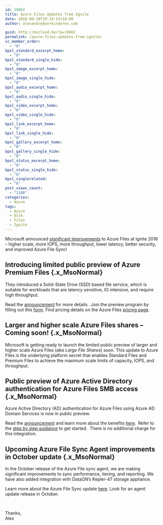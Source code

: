 ```yaml
---
id: 19862
title: Azure Files Updates from Ignite
date: 2018-09-28T19:19:13+10:00
author: alexandre@verkinderen.com

guid: http://mscloud.be/?p=19862
permalink: /azure-files-updates-from-ignite/
sc_member_order:
  - "0"
bpxl_standard_excerpt_home:
  - "0"
bpxl_standard_single_hide:
  - "0"
bpxl_image_excerpt_home:
  - "0"
bpxl_image_single_hide:
  - "0"
bpxl_audio_excerpt_home:
  - "0"
bpxl_audio_single_hide:
  - "0"
bpxl_video_excerpt_home:
  - "0"
bpxl_video_single_hide:
  - "0"
bpxl_link_excerpt_home:
  - "0"
bpxl_link_single_hide:
  - "0"
bpxl_gallery_excerpt_home:
  - "0"
bpxl_gallery_single_hide:
  - "0"
bpxl_status_excerpt_home:
  - "0"
bpxl_status_single_hide:
  - "0"
bpxl_singlerelated:
  - "0"
post_views_count:
  - "1108"
categories:
  - Azure
tags:
  - Azure
  - Disk
  - Files
  - Ignite
---
```

<p class="x_MsoNormal">
  Microsoft announced <a href="https://aka.ms/AzureFiles/NewEraBlog" target="_blank" rel="noopener noreferrer" data-auth="NotApplicable">significant improvements</a> to Azure Files at Ignite 2018 – higher scale, more IOPS, more throughput, lower latency, better security, and improved Azure File Sync!
</p>

## **Introducing limited public preview of Azure Premium Files** {.x_MsoNormal}

<p class="x_MsoNormal">
  They introduced a Solid-State Drive (SSD) based file service, which is suitable for workloads that are latency sensitive, IO intensive, and require high throughput.
</p>

<p class="x_MsoNormal">
  Read the <a href="https://aka.ms/pfs/preview" target="_blank" rel="noopener noreferrer" data-auth="NotApplicable">announcement</a><b> </b>for more details.<b>  </b>Join the preview program by filling out this <a href="https://aka.ms/PremiumFilesPreview" target="_blank" rel="noopener noreferrer" data-auth="NotApplicable">form</a>. Find pricing details on the Azure Files <a href="https://azure.microsoft.com/en-us/pricing/details/storage/files/" target="_blank" rel="noopener noreferrer" data-auth="NotApplicable">pricing page</a>.
</p>

## **Larger and higher scale Azure Files shares – Coming soon!** {.x_MsoNormal}

<p class="x_MsoNormal">
  Microsoft is getting ready to launch the limited public preview of larger and higher scale Azure Files (<i>aka Large File Shares</i>) soon. This update to Azure Files is the underlying platform secret that enables Standard Files and Premium Files to achieve the maximum scale limits of capacity, IOPS, and throughput.
</p>

## **Public preview of Azure Active Directory authentication for Azure Files SMB access** {.x_MsoNormal}

<p class="x_MsoNormal">
  Azure Active Directory (AD) authentication for Azure Files using Azure AD Domain Services is now in public preview.
</p>

<p class="x_MsoNormal">
  Read the <a href="https://aka.ms/azure-file-aad-integration-preview-blog" target="_blank" rel="noopener noreferrer" data-auth="NotApplicable">announcement</a> and learn more about the benefits <a href="https://docs.microsoft.com/en-us/azure/storage/files/storage-files-active-directory-overview" target="_blank" rel="noopener noreferrer" data-auth="NotApplicable">here</a>.<b>  </b>Refer to the <a href="https://docs.microsoft.com/en-us/azure/storage/files/storage-files-active-directory-enable" target="_blank" rel="noopener noreferrer" data-auth="NotApplicable">step by step guidance</a> to get started.  There is no additional charge for this integration.
</p>

## **Upcoming Azure File Sync Agent improvements in October update** {.x_MsoNormal}

<p class="x_MsoNormal">
  In the October release of the Azure File sync agent, we are making significant improvements to sync performance, tiering, and reporting. We have also added integration with DataON’s Kepler-47 storage appliance.
</p>

<p class="x_MsoNormal">
  Learn more about the Azure File Sync update <a href="https://aka.ms/AzureFiles/NewEraBlog" target="_blank" rel="noopener noreferrer" data-auth="NotApplicable">here</a>. Look for an agent update release in October.
</p>

&nbsp;

Thanks,  
Alex
